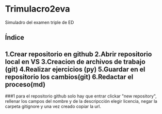 # Trimulacro2eva
Simuladro del examen triple de ED

## Índice

1.Crear repositorio en github
2.Abrir repositorio local en VS
3.Creacion de archivos de trabajo (git)
4.Realizar ejercicios (py)
5.Guardar en el repositorio los cambios(git)
6.Redactar el proceso(md)
---

###1 para el repositorio github solo hay que entrar clickar "new repository", rellenar los campos del nombre y de la descripcción elegir licencia, negar la carpeta gitignore y una vez creado copiar la url.
